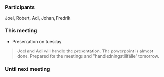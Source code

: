### Participants
Joel, Robert, Adi, Johan, Fredrik

### This meeting
* Presentation on tuesday
> Joel and Adi will handle the presentation.
> The powerpoint is almost done.
> Prepared for the meetings and "handledningstillfälle" tomorrow.

### Until next meeting

